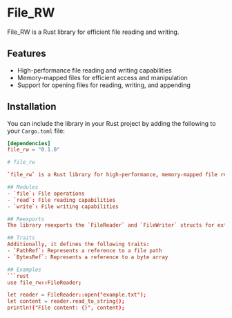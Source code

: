 # File_RW

File_RW is a Rust library for efficient file reading and writing.

## Features

- High-performance file reading and writing capabilities
- Memory-mapped files for efficient access and manipulation
- Support for opening files for reading, writing, and appending

## Installation

You can include the library in your Rust project by adding the following to your `Cargo.toml` file:

```toml
[dependencies]
file_rw = "0.1.0"

# file_rw

`file_rw` is a Rust library for high-performance, memory-mapped file reading and writing utilities.

## Modules
- `file`: File operations
- `read`: File reading capabilities
- `write`: File writing capabilities

## Reexports
The library reexports the `FileReader` and `FileWriter` structs for external use.

## Traits
Additionally, it defines the following traits:
- `PathRef`: Represents a reference to a file path
- `BytesRef`: Represents a reference to a byte array

## Examples
```rust
use file_rw::FileReader;

let reader = FileReader::open("example.txt");
let content = reader.read_to_string();
println!("File content: {}", content);
```
